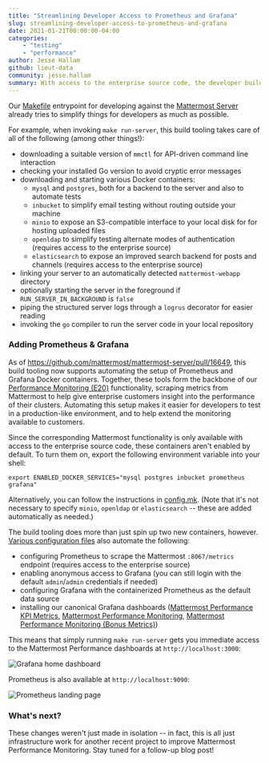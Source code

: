```yaml
---
title: "Streamlining Developer Access to Prometheus and Grafana"
slug: streamlining-developer-access-to-prometheus-and-grafana
date: 2021-01-21T00:00:00-04:00
categories:
    - "testing"
    - "performance"
author: Jesse Hallam
github: lieut-data
community: jesse.hallam
summary: With access to the enterprise source code, the developer build tooling now automates the setup of Prometheus and Grafana for performance monitoring. Even the canonical Grafana dashboards are setup without any manual configuration required!
---
```


Our [Makefile](https://github.com/mattermost/mattermost-server/blob/master/Makefile) entrypoint for developing against the [Mattermost Server](https://github.com/mattermost/mattermost-server) already tries to simplify things for developers as much as possible.

For example, when invoking `make run-server`, this build tooling takes care of all of the following (among other things!):
* downloading a suitable version of `mmctl` for API-driven command line interaction
* checking your installed Go version to avoid cryptic error messages
* downloading and starting various Docker containers:
    - `mysql` and `postgres`, both for a backend to the server and also to automate tests
    - `inbucket` to simplify email testing without routing outside your machine
    - `minio` to expose an S3-compatible interface to your local disk for for hosting uploaded files
    - `openldap` to simplify testing alternate modes of authentication (requires access to the enterprise source)
    - `elasticsearch` to expose an improved search backend for posts and channels (requires access to the enterprise source)
* linking your server to an automatically detected `mattermost-webapp` directory
* optionally starting the server in the foreground if `RUN_SERVER_IN_BACKGROUND` is `false`
* piping the structured server logs through a `logrus` decorator for easier reading
* invoking the `go` compiler to run the server code in your local repository

### Adding Prometheus & Grafana

As of https://github.com/mattermost/mattermost-server/pull/16649, this build tooling now supports automating the setup of Prometheus and Grafana Docker containers. Together, these tools form the backbone of our [Performance Monitoring (E20)](https://docs.mattermost.com/deployment/metrics.html) functionality, scraping metrics from Mattermost to help give enterprise customers insight into the performance of their clusters. Automating this setup makes it easier for developers to test in a production-like environment, and to help extend the monitoring available to customers.

Since the corresponding Mattermost functionality is only available with access to the enterprise source code, these containers aren't enabled by default. To turn them on, export the following environment variable into your shell:
```
export ENABLED_DOCKER_SERVICES="mysql postgres inbucket prometheus grafana"
```

Alternatively, you can follow the instructions in [config.mk](https://github.com/mattermost/mattermost-server/blob/master/config.mk). (Note that it's not necessary to specify `minio`, `openldap` or `elasticsearch` -- these are added automatically as needed.)

The build tooling does more than just spin up two new containers, however. [Various configuration files](https://github.com/mattermost/mattermost-server/tree/master/build/docker) also automate the following:
* configuring Prometheus to scrape the Mattermost `:8067/metrics` endpoint (requires access to the enterprise source)
* enabling anonymous access to Grafana (you can still login with the default `admin`/`admin` credentials if needed)
* configuring Grafana with the containerized Prometheus as the default data source
* installing our canonical Grafana dashboards ([Mattermost Performance KPI Metrics](https://grafana.com/grafana/dashboards/2539), [Mattermost Performance Monitoring](https://grafana.com/grafana/dashboards/2542), [Mattermost Performance Monitoring (Bonus Metrics)](https://grafana.com/grafana/dashboards/2545))

This means that simply running `make run-server` gets you immediate access to the Mattermost Performance dashboards at `http://localhost:3000`:

![Grafana home dashboard](/blog/2021-01-21-streamlining-developer-access-to-prometheus-and-grafana/grafana.png)

Prometheus is also available at `http://localhost:9090`:

![Prometheus landing page](/blog/2021-01-21-streamlining-developer-access-to-prometheus-and-grafana/prometheus.png)

### What's next?

These changes weren't just made in isolation -- in fact, this is all just infrastructure work for another recent project to improve Mattermost Performance Monitoring. Stay tuned for a follow-up blog post!
